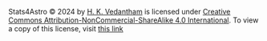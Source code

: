 Stats4Astro © 2024 by [H. K. Vedantham](https://www.astron.nl/~vedantham/) is licensed under [Creative Commons Attribution-NonCommercial-ShareAlike 4.0 International](https://creativecommons.org/licenses/by-nc-sa/4.0/?ref=chooser-v1). To view a copy of this license, visit [this link](https://creativecommons.org/licenses/by-nc-sa/4.0/)
